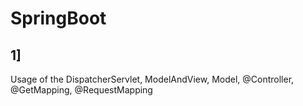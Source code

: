 # SpringBoot

## 1]
Usage of the DispatcherServlet, ModelAndView, Model, @Controller, @GetMapping, @RequestMapping
